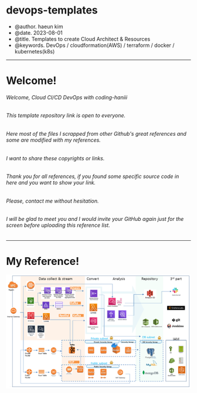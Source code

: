 # devops-templates
 - @author. haeun kim
 - @date.   2023-08-01
 - @title.  Templates to create Cloud Architect & Resources  
 - @keywords.  DevOps / cloudformation(AWS) / terraform / docker / kubernetes(k8s)


---------------------------------------------------------------------------
# Welcome! 

###### Welcome, Cloud CI/CD DevOps with coding-haniii 
###### This template repository link is open to everyone.
###### Here most of the files I scrapped from other Github's great references and some are modified with my references. 
###### I want to share these copyrights or links.
###### Thank you for all references, if you found some specific source code in here and you want to show your link.
###### Please, contact me without hesitation. 
###### I will be glad to meet you and I would invite your GitHub again just for the screen before uploading this reference list.  
---------------------------------------------------------------------------
# My Reference! 

![캡처](/AWS_STUDY_20230401.png)
